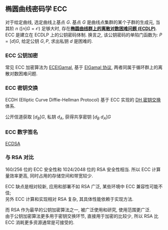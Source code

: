 
## 椭圆曲线密码学 ECC

对于给定曲线, 选定曲线上基点 $G$. 基点 $G$ 是曲线点集群的某个子群的生成元, 当其阶 $n$ ($[n]G=\mathcal{O}$) 足够大时, 存在[**椭圆曲线群上的离散对数困难问题 (ECDLP)**](/Math/抽象代数/椭圆曲线/椭圆曲线.md). ECC 是建立在 ECDLP 上的公钥密码体制. 换言之, 该公钥密码的单陷门函数为: $P=[d]G$, 给定公钥 $G,P$, 求出私钥 $d$ 是困难的.

### ECC 公钥加密

常见 ECC 加密算法为 [ECElGamal](ECElGamal.md), 基于 [ElGamal 协议](Security/密码学/公钥密码/ElGamal%20协议.md), 两者同属于循环群上的离散对数困难问题.

### ECC 密钥交换

ECDH (Elliptic Curve Diffie-Hellman Protocol) 基于 ECC 实现的 [DH 密钥交换](../DiffieHellman%20协议.md)体系.  

公开信道获取 $[d_{B}]G$, 私钥 $d_{A}$, 获得共享密钥 $[d_{B}\ d_{A}]G$

### ECC 数字签名

[ECDSA](ECDSA.md)


### 与 RSA 对比

160/256 位的 ECC 安全性和 1024/2048 位的 RSA 安全性相当. 所以 ECC 计算量效率更高, 同时占用的存储空间和带宽较少.

ECC 缺点是相对较新, 应用和部署不如 RSA 广泛, 某些环境中 ECC 兼容性可能不佳;  
另外 ECC 计算和实现相对 RSA 复杂, 其具体性能依赖于实现方法. 

而 RSA 作为最早的公钥加密算法之一, 被广泛使用和研究, 使用范围更广泛.  
由于公钥加密算法更多用于密钥交换环节, 直接用于加密的比较少, 所以 RSA 比 ECC 消耗更多资源通常是可接受的.
